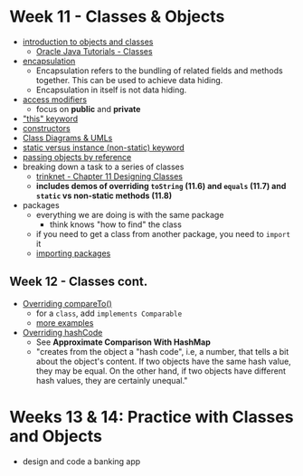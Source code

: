 # Week 11 - Classes & Objects

- [introduction to objects and classes](https://www.programiz.com/java-programming/class-objects)
  - [Oracle Java Tutorials - Classes](https://docs.oracle.com/javase/tutorial/java/javaOO/classes.html)
- [encapsulation](https://www.programiz.com/java-programming/encapsulation)
  - Encapsulation refers to the bundling of related fields and methods together. This can be used to achieve data hiding.
  - Encapsulation in itself is not data hiding.
- [access modifiers](https://www.programiz.com/java-programming/access-modifiers)
  - focus on **public** and **private**
- ["this" keyword](https://www.programiz.com/java-programming/this-keyword)
- [constructors](https://www.programiz.com/java-programming/constructors)
- [Class Diagrams & UMLs](https://java-programming.mooc.fi/part-11/1-class-diagrams)
- [static versus instance (non-static) keyword](https://www.programiz.com/java-programming/static-keyword)
- [passing objects by reference](https://www.programiz.com/java-programming/examples/passing-method-as-argument)
- breaking down a task to a series of classes
  - [trinknet - Chapter 11 Designing Classes](https://books.trinket.io/thinkjava2/chapter11.html)
  - **includes demos of overriding `toString` (11.6) and `equals` (11.7) and `static` vs non-static methods (11.8)**
- packages
  - everything we are doing is with the same package
    - think knows "how to find" the class
  - if you need to get a class from another package, you need to `import` it
  - [importing packages](https://www.programiz.com/java-programming/packages-import)

## Week 12 - Classes cont.

- [Overriding compareTo()](https://java-programming.mooc.fi/part-10/2-interface-comparable)
  - for a `class`, add `implements Comparable`
  - [more examples](https://www.geeksforgeeks.org/comparable-interface-in-java-with-examples/)
- [Overriding hashCode](https://java-programming.mooc.fi/part-8/3-similarity-of-objects)
  - See **Approximate Comparison With HashMap**
  - "creates from the object a "hash code", i.e, a number, that tells a bit about the object's content. If two objects have the same hash value, they may be equal. On the other hand, if two objects have different hash values, they are certainly unequal."

# Weeks 13 & 14: Practice with Classes and Objects

- design and code a banking app

